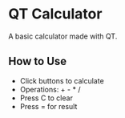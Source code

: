 # QT Calculator

A basic calculator made with QT.

## How to Use

- Click buttons to calculate
- Operations: + - \* /
- Press C to clear
- Press = for result
